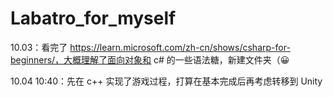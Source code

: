 # Labatro_for_myself

10.03：看完了 https://learn.microsoft.com/zh-cn/shows/csharp-for-beginners/，大概理解了面向对象和 c# 的一些语法糖，新建文件夹（😀

10.04  10:40：先在 c++ 实现了游戏过程，打算在基本完成后再考虑转移到 Unity
